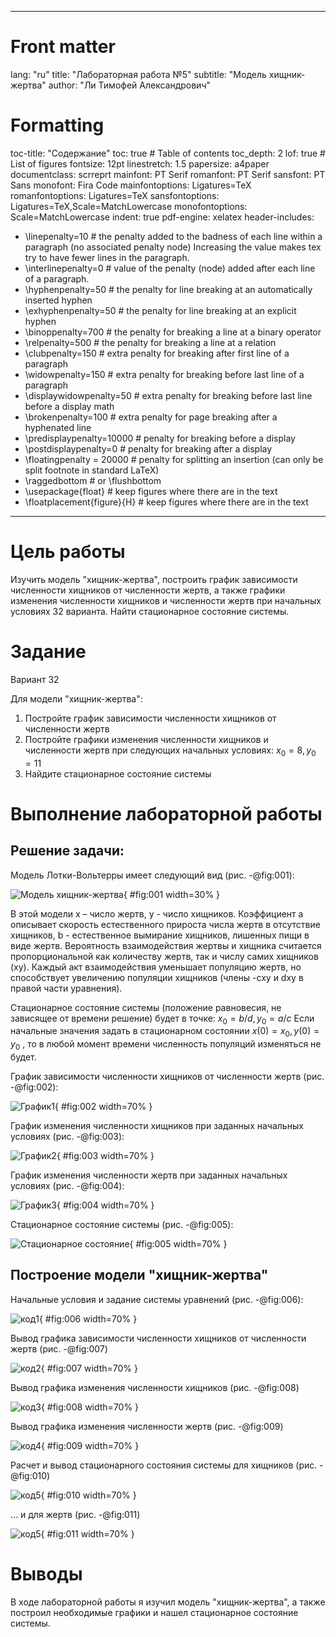 ﻿
---
# Front matter
lang: "ru"
title: "Лабораторная работа №5"
subtitle: "Модель хищник-жертва"
author: "Ли Тимофей Александрович"

# Formatting
toc-title: "Содержание"
toc: true # Table of contents
toc_depth: 2
lof: true # List of figures
fontsize: 12pt
linestretch: 1.5
papersize: a4paper
documentclass: scrreprt
mainfont: PT Serif
romanfont: PT Serif
sansfont: PT Sans
monofont: Fira Code
mainfontoptions: Ligatures=TeX
romanfontoptions: Ligatures=TeX
sansfontoptions: Ligatures=TeX,Scale=MatchLowercase
monofontoptions: Scale=MatchLowercase
indent: true
pdf-engine: xelatex
header-includes:
  - \linepenalty=10 # the penalty added to the badness of each line within a paragraph (no associated penalty node) Increasing the value makes tex try to have fewer lines in the paragraph.
  - \interlinepenalty=0 # value of the penalty (node) added after each line of a paragraph.
  - \hyphenpenalty=50 # the penalty for line breaking at an automatically inserted hyphen
  - \exhyphenpenalty=50 # the penalty for line breaking at an explicit hyphen
  - \binoppenalty=700 # the penalty for breaking a line at a binary operator
  - \relpenalty=500 # the penalty for breaking a line at a relation
  - \clubpenalty=150 # extra penalty for breaking after first line of a paragraph
  - \widowpenalty=150 # extra penalty for breaking before last line of a paragraph
  - \displaywidowpenalty=50 # extra penalty for breaking before last line before a display math
  - \brokenpenalty=100 # extra penalty for page breaking after a hyphenated line
  - \predisplaypenalty=10000 # penalty for breaking before a display
  - \postdisplaypenalty=0 # penalty for breaking after a display
  - \floatingpenalty = 20000 # penalty for splitting an insertion (can only be split footnote in standard LaTeX)
  - \raggedbottom # or \flushbottom
  - \usepackage{float} # keep figures where there are in the text
  - \floatplacement{figure}{H} # keep figures where there are in the text
---

# Цель работы

Изучить модель "хищник-жертва", построить график зависимости численности хищников от численности жертв, а также графики изменения численности хищников и численности жертв при начальных условиях 32 варианта. Найти стационарное состояние системы.

# Задание
Вариант 32

Для модели "хищник-жертва":
 1. Постройте график зависимости численности хищников от численности жертв
 2. Постройте графики изменения численности хищников и численности жертв при следующих начальных условиях: $x_0 = 8, y_{0} = 11$
 3. Найдите стационарное состояние системы

# Выполнение лабораторной работы

## Решение задачи:

Модель Лотки-Вольтерры имеет следующий вид (рис. -@fig:001): 

![Модель хищник-жертва](images/1.png){ #fig:001 width=30% }

В этой модели x – число жертв, y - число хищников. Коэффициент a описывает скорость естественного прироста числа жертв в отсутствие хищников, b - естественное вымирание хищников, лишенных пищи в виде жертв. Вероятность взаимодействия жертвы и хищника считается пропорциональной как количеству жертв, так и числу самих хищников (xy). Каждый акт взаимодействия уменьшает популяцию жертв, но способствует увеличению популяции хищников (члены -cxy и dxy в правой части уравнения).

Стационарное состояние системы (положение равновесия, не зависящее от времени решение) будет в точке: $x_0 = b/d, y_{0} = a/c$
Если начальные значения задать в стационарном состоянии $x(0) = x_0, y(0) = y_0$ , то в любой момент времени численность популяций изменяться не будет.

График зависимости численности хищников от численности жертв (рис. -@fig:002):

![График1](images/2.png){ #fig:002 width=70% }

График изменения численности хищников при заданных начальных условиях (рис. -@fig:003):

![График2](images/3.png){ #fig:003 width=70% }

График изменения численности жертв при заданных начальных условиях (рис. -@fig:004):

![График3](images/4.png){ #fig:004 width=70% }

Стационарное состояние системы (рис. -@fig:005):

![Стационарное состояние](images/5.png){ #fig:005 width=70% }

## Построение модели "хищник-жертва"

Начальные условия и задание системы уравнений (рис. -@fig:006):

![код1](images/6.png){ #fig:006 width=70% }

Вывод графика зависимости численности хищников от численности жертв  (рис. -@fig:007)

![код2](images/7.png){ #fig:007 width=70% }

Вывод графика изменения численности хищников  (рис. -@fig:008)

![код3](images/8.png){ #fig:008 width=70% }

Вывод графика изменения численности жертв  (рис. -@fig:009)

![код4](images/9.png){ #fig:009 width=70% }

Расчет и вывод стационарного состояния системы для хищников (рис. -@fig:010)

![код5](images/10.png){ #fig:010 width=70% }

... и для жертв (рис. -@fig:011)

![код5](images/11.png){ #fig:011 width=70% }

# Выводы

В ходе лабораторной работы я изучил модель "хищник-жертва", а также построил необходимые графики и нашел стационарное состояние системы.
